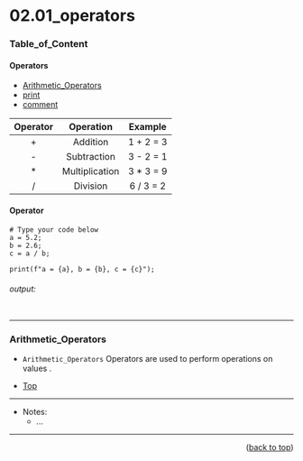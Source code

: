 <a name="topage"></a>

# 02.01_operators 

### Table_of_Content

#### Operators
* [Arithmetic_Operators](#Arithmetic_Operators)
* [print](#print)
* [comment](#comment)

| Operator | Operation | Example | 
| :-: | :-: |  :-: | 
| + | Addition | 1 + 2 = 3  |
| - | Subtraction | 3 - 2 = 1  |
| * | Multiplication | 3 * 3 = 9 |
| / | Division | 6 / 3 = 2  |

#### Operator

```
# Type your code below
a = 5.2;
b = 2.6;
c = a / b;

print(f"a = {a}, b = {b}, c = {c}");
```

###### output: 

```
```



----

### Arithmetic_Operators
* `Arithmetic_Operators` Operators are used to perform operations on values .


* [Top](#Table_of_Content)





----

* Notes:
   * ...

----

<p align="right">(<a href="#topage">back to top</a>)</p>
<br/>
<br/>
